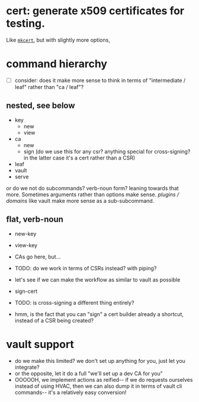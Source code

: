 # cert: generate x509 certificates for testing.

Like [`mkcert`](mkcert.dev), but with slightly more options, 

# command hierarchy

- [ ] consider: does it make more sense to think in terms of "intermediate / leaf" rather than "ca / leaf"?

## nested, see below
- key
  - new
  - view
- ca
  - new
  - sign
    (do we use this for any csr? anything special for cross-signing? in the latter case it's a cert rather than a CSR)
- leaf
- vault
- serve

or do we not do subcommands? verb-noun form? leaning towards that more. Sometimes arguments rather than options make sense.
_plugins / domains_ like vault make more sense as a sub-subcommand.

## flat, verb-noun

- new-key
- view-key

- CAs go here, but...
- TODO: do we work in terms of CSRs instead? with piping?
- let's see if we can make the workflow as similar to vault as possible

- sign-cert
- TODO: is cross-signing a different thing entirely?
- hmm, is the fact that you can "sign" a cert builder already a shortcut, instead of a CSR being created?

# vault support

- do we make this limited? we don't set up anything for you, just let you integrate?
- or the opposite, let it do a full "we'll set up a dev CA for you"
- OOOOOH, we implement actions as reified-- if we do requests ourselves instead of using HVAC,
  then we can also dump it in terms of vault cli commands-- it's a relatively easy conversion!